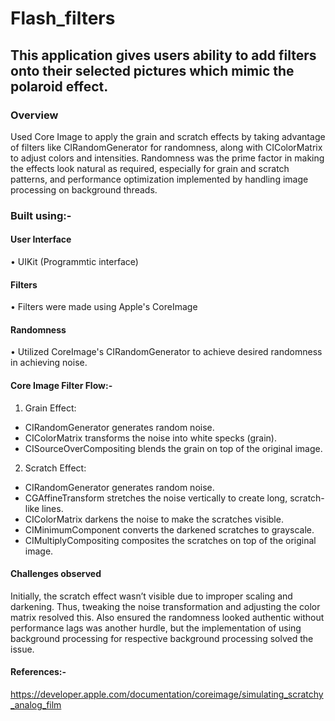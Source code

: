 # Flash_filters

## This application gives users ability to add filters onto their selected pictures which mimic the polaroid effect. 

### Overview 

Used Core Image to apply the grain and scratch effects by taking advantage of filters like CIRandomGenerator for randomness, along with CIColorMatrix to adjust colors and intensities. Randomness was the prime factor in making the effects look natural as required, especially for grain and scratch patterns, and performance optimization implemented by handling image processing on background threads.

### Built using:- 

#### User Interface
• UIKit (Programmtic interface)

#### Filters 
• Filters were made using Apple's CoreImage

#### Randomness 
• Utilized CoreImage's CIRandomGenerator to achieve desired randomness in achieving noise. 

#### Core Image Filter Flow:-  
1. Grain Effect:

- CIRandomGenerator generates random noise.
- CIColorMatrix transforms the noise into white specks (grain).
- CISourceOverCompositing blends the grain on top of the original image.


2. Scratch Effect:

- CIRandomGenerator generates random noise.
- CGAffineTransform stretches the noise vertically to create long, scratch-like lines.
- CIColorMatrix darkens the noise to make the scratches visible.
- CIMinimumComponent converts the darkened scratches to grayscale.
- CIMultiplyCompositing composites the scratches on top of the original image.


#### Challenges observed 

Initially, the scratch effect wasn’t visible due to improper scaling and darkening. Thus, tweaking the noise transformation and adjusting the color matrix resolved this. Also ensured the randomness looked authentic without performance lags was another hurdle, but the implementation of using background processing for respective background processing solved the issue.

#### References:- 
https://developer.apple.com/documentation/coreimage/simulating_scratchy_analog_film






 




